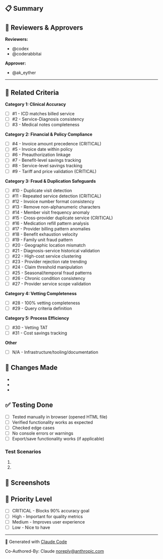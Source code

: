 ## 📋 Summary
<!-- Brief description of what this PR does -->



## 👥 Reviewers & Approvers
<!-- Auto-assigned reviewers - DO NOT REMOVE -->
**Reviewers:**
- @codex
- @coderabbitai

**Approver:**
- @ak_eyther

---

## 🎯 Related Criteria
<!-- Which of the 31 LCT Success Matrix criteria does this address? -->
<!-- Check all that apply, or mark N/A if infrastructure/docs only -->

**Category 1: Clinical Accuracy**
- [ ] #1 - ICD matches billed service
- [ ] #2 - Service-Diagnosis consistency
- [ ] #3 - Medical notes completeness

**Category 2: Financial & Policy Compliance**
- [ ] #4 - Invoice amount precedence (CRITICAL)
- [ ] #5 - Invoice date within policy
- [ ] #6 - Preauthorization linkage
- [ ] #7 - Benefit-level savings tracking
- [ ] #8 - Service-level savings tracking
- [ ] #9 - Tariff and price validation (CRITICAL)

**Category 3: Fraud & Duplication Safeguards**
- [ ] #10 - Duplicate visit detection
- [ ] #11 - Repeated service detection (CRITICAL)
- [ ] #12 - Invoice number format consistency
- [ ] #13 - Remove non-alphanumeric characters
- [ ] #14 - Member visit frequency anomaly
- [ ] #15 - Cross-provider duplicate service (CRITICAL)
- [ ] #16 - Medication refill pattern analysis
- [ ] #17 - Provider billing pattern anomalies
- [ ] #18 - Benefit exhaustion velocity
- [ ] #19 - Family unit fraud pattern
- [ ] #20 - Geographic location mismatch
- [ ] #21 - Diagnosis-service historical validation
- [ ] #22 - High-cost service clustering
- [ ] #23 - Provider rejection rate trending
- [ ] #24 - Claim threshold manipulation
- [ ] #25 - Seasonal/temporal fraud patterns
- [ ] #26 - Chronic condition consistency
- [ ] #27 - Provider service scope validation

**Category 4: Vetting Completeness**
- [ ] #28 - 100% vetting completeness
- [ ] #29 - Query criteria definition

**Category 5: Process Efficiency**
- [ ] #30 - Vetting TAT
- [ ] #31 - Cost savings tracking

**Other**
- [ ] N/A - Infrastructure/tooling/documentation

## 🔧 Changes Made
<!-- List the specific changes in this PR -->
-
-
-

## ✅ Testing Done
<!-- Describe how you tested these changes -->
- [ ] Tested manually in browser (opened HTML file)
- [ ] Verified functionality works as expected
- [ ] Checked edge cases
- [ ] No console errors or warnings
- [ ] Export/save functionality works (if applicable)

### Test Scenarios
<!-- Describe specific test scenarios you ran -->
1.
2.

## 📸 Screenshots
<!-- If UI changes, include screenshots -->



## 🎯 Priority Level
<!-- What's the priority of this work? -->
- [ ] CRITICAL - Blocks 90% accuracy goal
- [ ] High - Important for quality metrics
- [ ] Medium - Improves user experience
- [ ] Low - Nice to have

---

🤖 Generated with [Claude Code](https://claude.com/claude-code)

Co-Authored-By: Claude <noreply@anthropic.com>
